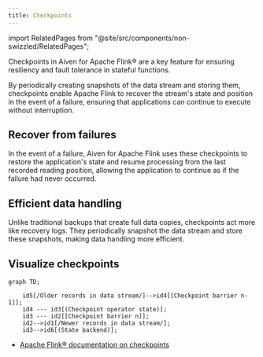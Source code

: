 ```yaml
---
title: Checkpoints
---
```


import RelatedPages from "@site/src/components/non-swizzled/RelatedPages";

Checkpoints in Aiven for Apache Flink® are a key feature for ensuring resiliency and fault tolerance in stateful functions.

By periodically creating snapshots of the data stream and storing them, checkpoints
enable Apache Flink to recover the stream's state and position in the event of a failure,
ensuring that applications can continue to execute without interruption.

## Recover from failures

In the event of a failure, Aiven for Apache Flink uses these checkpoints
to restore the application's state and resume processing from the last
recorded reading position, allowing the application to continue as if
the failure had never occurred.

## Efficient data handling

Unlike traditional backups that create full data copies, checkpoints act more like
recovery logs. They periodically snapshot the data stream and store these snapshots,
making data handling more efficient.

## Visualize checkpoints

```mermaid
graph TD;

    id5[/Older records in data stream/]-->id4[[Checkpoint barrier n-1]];
    id4 --- id3[(Checkpoint operator state)];
    id3 --- id2[[Checkpoint barrier n]];
    id2-->id1[/Newer records in data stream/];
    id3-->id6[(State backend)];
```

<RelatedPages/>

- [Apache Flink® documentation on
checkpoints](https://nightlies.apache.org/flink/flink-docs-release-1.19/docs/ops/state/checkpoints/)

